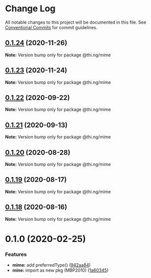# Change Log

All notable changes to this project will be documented in this file.
See [Conventional Commits](https://conventionalcommits.org) for commit guidelines.

## [0.1.24](https://github.com/thi-ng/umbrella/compare/@thi.ng/mime@0.1.23...@thi.ng/mime@0.1.24) (2020-11-26)

**Note:** Version bump only for package @thi.ng/mime





## [0.1.23](https://github.com/thi-ng/umbrella/compare/@thi.ng/mime@0.1.22...@thi.ng/mime@0.1.23) (2020-11-24)

**Note:** Version bump only for package @thi.ng/mime





## [0.1.22](https://github.com/thi-ng/umbrella/compare/@thi.ng/mime@0.1.21...@thi.ng/mime@0.1.22) (2020-09-22)

**Note:** Version bump only for package @thi.ng/mime





## [0.1.21](https://github.com/thi-ng/umbrella/compare/@thi.ng/mime@0.1.20...@thi.ng/mime@0.1.21) (2020-09-13)

**Note:** Version bump only for package @thi.ng/mime





## [0.1.20](https://github.com/thi-ng/umbrella/compare/@thi.ng/mime@0.1.19...@thi.ng/mime@0.1.20) (2020-08-28)

**Note:** Version bump only for package @thi.ng/mime





## [0.1.19](https://github.com/thi-ng/umbrella/compare/@thi.ng/mime@0.1.18...@thi.ng/mime@0.1.19) (2020-08-17)

**Note:** Version bump only for package @thi.ng/mime





## [0.1.18](https://github.com/thi-ng/umbrella/compare/@thi.ng/mime@0.1.17...@thi.ng/mime@0.1.18) (2020-08-16)

**Note:** Version bump only for package @thi.ng/mime





# 0.1.0 (2020-02-25)


### Features

* **mime:** add preferredType() ([942aa84](https://github.com/thi-ng/umbrella/commit/942aa8493ebc67c08bf02d4e88508f4058f726ce))
* **mine:** import as new pkg (MBP2010) ([1a60345](https://github.com/thi-ng/umbrella/commit/1a603459b30de13879ca8a02af7f7d95b5c3f8cc))
